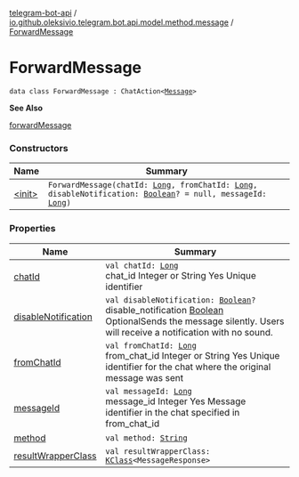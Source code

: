 [telegram-bot-api](../../index.md) / [io.github.oleksivio.telegram.bot.api.model.method.message](../index.md) / [ForwardMessage](./index.md)

# ForwardMessage

`data class ForwardMessage : ChatAction<`[`Message`](../../io.github.oleksivio.telegram.bot.api.model.objects.std/-message/index.md)`>`

**See Also**

[forwardMessage](#)

### Constructors

| Name | Summary |
|---|---|
| [&lt;init&gt;](-init-.md) | `ForwardMessage(chatId: `[`Long`](https://kotlinlang.org/api/latest/jvm/stdlib/kotlin/-long/index.html)`, fromChatId: `[`Long`](https://kotlinlang.org/api/latest/jvm/stdlib/kotlin/-long/index.html)`, disableNotification: `[`Boolean`](https://kotlinlang.org/api/latest/jvm/stdlib/kotlin/-boolean/index.html)`? = null, messageId: `[`Long`](https://kotlinlang.org/api/latest/jvm/stdlib/kotlin/-long/index.html)`)` |

### Properties

| Name | Summary |
|---|---|
| [chatId](chat-id.md) | `val chatId: `[`Long`](https://kotlinlang.org/api/latest/jvm/stdlib/kotlin/-long/index.html)<br>chat_id Integer or String Yes Unique identifier |
| [disableNotification](disable-notification.md) | `val disableNotification: `[`Boolean`](https://kotlinlang.org/api/latest/jvm/stdlib/kotlin/-boolean/index.html)`?`<br>disable_notification [Boolean](https://kotlinlang.org/api/latest/jvm/stdlib/kotlin/-boolean/index.html) OptionalSends the message silently. Users will receive a notification with no sound. |
| [fromChatId](from-chat-id.md) | `val fromChatId: `[`Long`](https://kotlinlang.org/api/latest/jvm/stdlib/kotlin/-long/index.html)<br>from_chat_id Integer or String Yes Unique identifier for the chat where the original message was sent |
| [messageId](message-id.md) | `val messageId: `[`Long`](https://kotlinlang.org/api/latest/jvm/stdlib/kotlin/-long/index.html)<br>message_id Integer Yes Message identifier in the chat specified in from_chat_id |
| [method](method.md) | `val method: `[`String`](https://kotlinlang.org/api/latest/jvm/stdlib/kotlin/-string/index.html) |
| [resultWrapperClass](result-wrapper-class.md) | `val resultWrapperClass: `[`KClass`](https://kotlinlang.org/api/latest/jvm/stdlib/kotlin.reflect/-k-class/index.html)`<MessageResponse>` |
